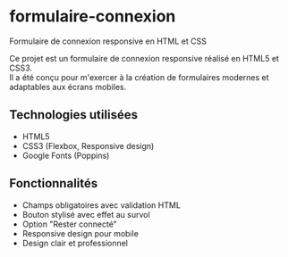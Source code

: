 # formulaire-connexion
Formulaire de connexion responsive en HTML et CSS

Ce projet est un formulaire de connexion responsive réalisé en HTML5 et CSS3.  
Il a été conçu pour m'exercer à la création de formulaires modernes et adaptables aux écrans mobiles.

## Technologies utilisées

- HTML5  
- CSS3 (Flexbox, Responsive design)  
- Google Fonts (Poppins)

## Fonctionnalités

- Champs obligatoires avec validation HTML
- Bouton stylisé avec effet au survol
- Option "Rester connecté"
- Responsive design pour mobile
- Design clair et professionnel

